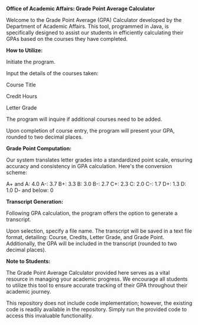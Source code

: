 **Office of Academic Affairs: Grade Point Average Calculator**

Welcome to the Grade Point Average (GPA) Calculator developed by the Department of Academic Affairs. This tool, programmed in Java, is specifically designed to assist our students in efficiently calculating their GPAs based on the courses they have completed.

**How to Utilize:**

Initiate the program.

Input the details of the courses taken:

Course Title

Credit Hours

Letter Grade

The program will inquire if additional courses need to be added.

Upon completion of course entry, the program will present your GPA, rounded to two decimal places.

**Grade Point Computation:**

Our system translates letter grades into a standardized point scale, ensuring accuracy and consistency in GPA calculation. Here's the conversion scheme:

A+ and A: 4.0
A-: 3.7
B+: 3.3
B: 3.0
B-: 2.7
C+: 2.3
C: 2.0
C-: 1.7
D+: 1.3
D: 1.0
D- and below: 0

**Transcript Generation:**

Following GPA calculation, the program offers the option to generate a transcript.

Upon selection, specify a file name.
The transcript will be saved in a text file format, detailing:
Course, Credits, Letter Grade, and Grade Point.
Additionally, the GPA will be included in the transcript (rounded to two decimal places).

**Note to Students:**

The Grade Point Average Calculator provided here serves as a vital resource in managing your academic progress. We encourage all students to utilize this tool to ensure accurate tracking of their GPA throughout their academic journey.

This repository does not include code implementation; however, the existing code is readily available in the repository. Simply run the provided code to access this invaluable functionality.
